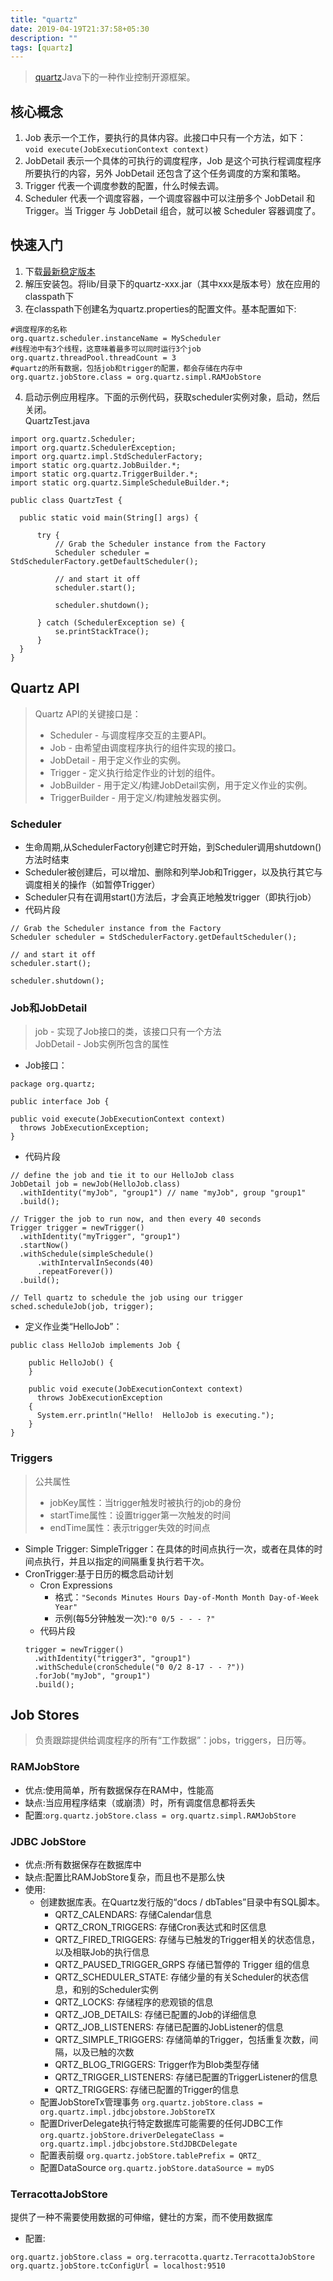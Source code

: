```yaml
---
title: "quartz"
date: 2019-04-19T21:37:58+05:30
description: ""
tags: [quartz]
---
```


>[quartz](http://www.quartz-scheduler.org/)Java下的一种作业控制开源框架。
## 核心概念
1. Job 表示一个工作，要执行的具体内容。此接口中只有一个方法，如下：  
`void execute(JobExecutionContext context)`
2. JobDetail 表示一个具体的可执行的调度程序，Job 是这个可执行程调度程序所要执行的内容，另外 JobDetail 还包含了这个任务调度的方案和策略。 
3. Trigger 代表一个调度参数的配置，什么时候去调。 
4. Scheduler 代表一个调度容器，一个调度容器中可以注册多个 JobDetail 和 Trigger。当 Trigger 与 JobDetail 组合，就可以被 Scheduler 容器调度了。 
## 快速入门
1. 下载[最新稳定版本](http://www.quartz-scheduler.org/downloads/)
2. 解压安装包。将lib/目录下的quartz-xxx.jar（其中xxx是版本号）放在应用的classpath下
3. 在classpath下创建名为quartz.properties的配置文件。基本配置如下:
```
#调度程序的名称
org.quartz.scheduler.instanceName = MyScheduler
#线程池中有3个线程，这意味着最多可以同时运行3个job
org.quartz.threadPool.threadCount = 3
#quartz的所有数据，包括job和trigger的配置，都会存储在内存中
org.quartz.jobStore.class = org.quartz.simpl.RAMJobStore
```
4. 启动示例应用程序。下面的示例代码，获取scheduler实例对象，启动，然后关闭。  
QuartzTest.java
```
import org.quartz.Scheduler;
import org.quartz.SchedulerException;
import org.quartz.impl.StdSchedulerFactory;
import static org.quartz.JobBuilder.*;
import static org.quartz.TriggerBuilder.*;
import static org.quartz.SimpleScheduleBuilder.*;

public class QuartzTest {

  public static void main(String[] args) {

      try {
          // Grab the Scheduler instance from the Factory
          Scheduler scheduler = StdSchedulerFactory.getDefaultScheduler();

          // and start it off
          scheduler.start();

          scheduler.shutdown();

      } catch (SchedulerException se) {
          se.printStackTrace();
      }
  }
}
```
## Quartz API
>Quartz API的关键接口是：
>- Scheduler - 与调度程序交互的主要API。
>- Job - 由希望由调度程序执行的组件实现的接口。
>- JobDetail - 用于定义作业的实例。
>- Trigger - 定义执行给定作业的计划的组件。
>- JobBuilder - 用于定义/构建JobDetail实例，用于定义作业的实例。
>- TriggerBuilder - 用于定义/构建触发器实例。
### Scheduler
- 生命周期,从SchedulerFactory创建它时开始，到Scheduler调用shutdown()方法时结束  
- Scheduler被创建后，可以增加、删除和列举Job和Trigger，以及执行其它与调度相关的操作（如暂停Trigger）
- Scheduler只有在调用start()方法后，才会真正地触发trigger（即执行job）
- 代码片段
```
// Grab the Scheduler instance from the Factory
Scheduler scheduler = StdSchedulerFactory.getDefaultScheduler();

// and start it off
scheduler.start();

scheduler.shutdown();
```
### Job和JobDetail
>job - 实现了Job接口的类，该接口只有一个方法  
>JobDetail - Job实例所包含的属性

- Job接口：
```
package org.quartz;

public interface Job {

public void execute(JobExecutionContext context)
  throws JobExecutionException;
}
```
- 代码片段
```
// define the job and tie it to our HelloJob class
JobDetail job = newJob(HelloJob.class)
  .withIdentity("myJob", "group1") // name "myJob", group "group1"
  .build();

// Trigger the job to run now, and then every 40 seconds
Trigger trigger = newTrigger()
  .withIdentity("myTrigger", "group1")
  .startNow()
  .withSchedule(simpleSchedule()
      .withIntervalInSeconds(40)
      .repeatForever())            
  .build();

// Tell quartz to schedule the job using our trigger
sched.scheduleJob(job, trigger);
```
- 定义作业类“HelloJob”：
```
public class HelloJob implements Job {

    public HelloJob() {
    }
    
    public void execute(JobExecutionContext context)
      throws JobExecutionException
    {
      System.err.println("Hello!  HelloJob is executing.");
    }
}
```
### Triggers
>公共属性
>- jobKey属性：当trigger触发时被执行的job的身份
>- startTime属性：设置trigger第一次触发的时间
>- endTime属性：表示trigger失效的时间点
- Simple Trigger:
SimpleTrigger：在具体的时间点执行一次，或者在具体的时间点执行，并且以指定的间隔重复执行若干次。
- CronTrigger:基于日历的概念启动计划
    - Cron Expressions
        - 格式：`"Seconds Minutes Hours Day-of-Month Month Day-of-Week Year"`
        - 示例(每5分钟触发一次):`"0 0/5 - - - ?"`
    - 代码片段
    ```
    trigger = newTrigger()
      .withIdentity("trigger3", "group1")
      .withSchedule(cronSchedule("0 0/2 8-17 - - ?"))
      .forJob("myJob", "group1")
      .build();
    ```
## Job Stores
>负责跟踪提供给调度程序的所有“工作数据”：jobs，triggers，日历等。
### RAMJobStore
- 优点:使用简单，所有数据保存在RAM中，性能高
- 缺点:当应用程序结束（或崩溃）时，所有调度信息都将丢失
- 配置:`org.quartz.jobStore.class = org.quartz.simpl.RAMJobStore`
### JDBC JobStore
- 优点:所有数据保存在数据库中
- 缺点:配置比RAMJobStore复杂，而且也不是那么快
- 使用:
    - 创建数据库表。在Quartz发行版的“docs / dbTables”目录中有SQL脚本。
        - QRTZ_CALENDARS: 存储Calendar信息
        - QRTZ_CRON_TRIGGERS: 存储Cron表达式和时区信息 
        - QRTZ_FIRED_TRIGGERS: 存储与已触发的Trigger相关的状态信息，以及相联Job的执行信息
        - QRTZ_PAUSED_TRIGGER_GRPS 存储已暂停的 Trigger 组的信息 
        - QRTZ_SCHEDULER_STATE: 存储少量的有关Scheduler的状态信息，和别的Scheduler实例
        - QRTZ_LOCKS: 存储程序的悲观锁的信息
        - QRTZ_JOB_DETAILS: 存储已配置的Job的详细信息
        - QRTZ_JOB_LISTENERS: 存储已配置的JobListener的信息 
        - QRTZ_SIMPLE_TRIGGERS: 存储简单的Trigger，包括重复次数，间隔，以及已触的次数
        - QRTZ_BLOG_TRIGGERS: Trigger作为Blob类型存储
        - QRTZ_TRIGGER_LISTENERS: 存储已配置的TriggerListener的信息 
        - QRTZ_TRIGGERS: 存储已配置的Trigger的信息
    - 配置JobStoreTx管理事务
        `org.quartz.jobStore.class = org.quartz.impl.jdbcjobstore.JobStoreTX`
    - 配置DriverDelegate执行特定数据库可能需要的任何JDBC工作
        `org.quartz.jobStore.driverDelegateClass = org.quartz.impl.jdbcjobstore.StdJDBCDelegate`
    - 配置表前缀
        `org.quartz.jobStore.tablePrefix = QRTZ_`
    - 配置DataSource
        `org.quartz.jobStore.dataSource = myDS`
### TerracottaJobStore
提供了一种不需要使用数据的可伸缩，健壮的方案，而不使用数据库
- 配置:
```
org.quartz.jobStore.class = org.terracotta.quartz.TerracottaJobStore
org.quartz.jobStore.tcConfigUrl = localhost:9510
```